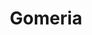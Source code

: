 ---
title: "Gomeria"
url: /ciudad-autonoma-de-buenos-aires/gomeria-avenida-eva-peron/
shop: neumáticos
---